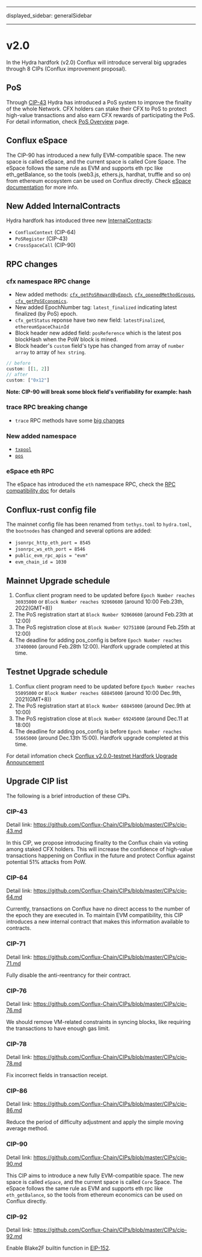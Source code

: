 - - -
displayed_sidebar: generalSidebar
- - -
# v2.0

In the Hydra hardfork (v2.0) Conflux will introduce serveral big upgrades through 8 CIPs (Conflux improvement proposal).

## PoS

Through [CIP-43](https://github.com/Conflux-Chain/CIPs/blob/master/CIPs/cip-43.md) Hydra has introduced a PoS system to improve the finality of the whole Network. CFX holders can stake their CFX to PoS to protect high-value transactions and also earn CFX rewards of participating the PoS. For detail information, check [PoS Overview](../conflux-basics/consensus-mechanisms/proof-of-stake/pos_overview.md) page.

## Conflux eSpace

The CIP-90 has introduced a new fully EVM-compatible space. The new space is called eSpace, and the current space is called Core Space. The eSpace follows the same rule as EVM and supports eth rpc like eth_getBalance, so the tools (web3.js, ethers.js, hardhat, truffle and so on) from ethereum ecosystem can be used on Conflux directly. Check [eSpace documentation](/conflux-doc/docs/EVM-Space/intro_of_evm_space) for more info.

## New Added InternalContracts

Hydra hardfork has intoduced three new [InternalContracts](../../core/core-space-basics/internal-contracts/internal-contracts.mdx):

* `ConfluxContext` (CIP-64)
* `PoSRegister` (CIP-43)
* `CrossSpaceCall` (CIP-90)

## RPC changes

### cfx namespace RPC change

* New added methods: [`cfx_getPoSRewardByEpoch`](/conflux-doc/docs/json_rpc#cfx_getposrewardbyepoch), [`cfx_openedMethodGroups`](/conflux-doc/docs/json_rpc#cfx_openedmethodgroups), [`cfx_getPoSEconomics`](/conflux-doc/docs/json_rpc#cfx_getposeconomics).
* New added EpochNumber tag: `latest_finalized` indicating latest finalized (by PoS) epoch.
* `cfx_getStatus` reponse have two new field: `latestFinalized`, `ethereumSpaceChainId`
* Block header new added field: `posReference` which is the latest pos blockHash when the PoW block is mined.
* Block header's `custom` field's type has changed from array of `number array` to array of `hex string`.

```js
// before
custom: [[1, 2]]
// after 
custom: ["0x12"]
```

**Note: CIP-90 will break some block field's verifiability for example: hash**

### trace RPC breaking change

* `trace` RPC methods have some [big changes](/conflux-doc/docs/RPCs/trace_rpc#v20-trace-breaking-change)

### New added namespace

* [`txpool`](/conflux-doc/docs/RPCs/txpool_rpc)
* [`pos`](/conflux-doc/docs/RPCs/pos_rpc)

### eSpace eth RPC

The eSpace has introduced the `eth` namespace RPC, check the [RPC compatibility doc](/conflux-doc/docs/EVM-Space/evm_space_rpc_compatibility) for details

## Conflux-rust config file

The mainnet config file has been renamed from `tethys.toml` to `hydra.toml`, the `bootnodes` has changed and several options are added:

* `jsonrpc_http_eth_port = 8545`
* `jsonrpc_ws_eth_port = 8546`
* `public_evm_rpc_apis = "evm"`
* `evm_chain_id = 1030`

## Mainnet Upgrade schedule

1. Conflux client program need to be updated before `Epoch Number reaches 36935000` or `Block Number reaches 92060600` (around 10:00 Feb.23th, 2022(GMT+8))
2. The PoS registration start at `Block Number 92060600` (around Feb.23th at 12:00)
3. The PoS registration close at `Block Number 92751800` (around Feb.25th at 12:00)
4. The deadline for adding pos_config is before `Epoch Number reaches 37400000` (around Feb.28th 12:00). Hardfork upgrade completed at this time.

## Testnet Upgrade schedule

1. Conflux client program need to be updated before `Epoch Number reaches 55095000` or `Block Number reaches 68845000` (around 10:00 Dec.9th, 2021(GMT+8))
2. The PoS registration start at `Block Number 68845000` (around Dec.9th at 10:00)
3. The PoS registration close at `Block Number 69245000` (around Dec.11 at 18:00)
4. The deadline for adding pos_config is before `Epoch Number reaches 55665000` (around Dec.13th 15:00). Hardfork upgrade completed at this time.

For detail infomation check [Conflux v2.0.0-testnet Hardfork Upgrade Announcement](https://forum.conflux.fun/t/conflux-v2-0-0-testnet-hardfork-upgrade-announcement/12556)

## Upgrade CIP list

The following is a brief introduction of these CIPs.

### CIP-43

Detail link: <https://github.com/Conflux-Chain/CIPs/blob/master/CIPs/cip-43.md>

In this CIP, we propose introducing finality to the Conflux chain via voting among staked CFX holders. This will increase the confidence of high-value transactions happening on Conflux in the future and protect Conflux against potential 51% attacks from PoW.

### CIP-64

Detail link: <https://github.com/Conflux-Chain/CIPs/blob/master/CIPs/cip-64.md>

Currently, transactions on Conflux have no direct access to the number of the epoch they are executed in. To maintain EVM compatibility, this CIP introduces a new internal contract that makes this information available to contracts.

### CIP-71

Detail link: <https://github.com/Conflux-Chain/CIPs/blob/master/CIPs/cip-71.md>

Fully disable the anti-reentrancy for their contract.

### CIP-76

Detail link: <https://github.com/Conflux-Chain/CIPs/blob/master/CIPs/cip-76.md>

We should remove VM-related constraints in syncing blocks, like requiring the transactions to have enough gas limit.

### CIP-78

Detail link: <https://github.com/Conflux-Chain/CIPs/blob/master/CIPs/cip-78.md>

Fix incorrect fields in transaction receipt.

### CIP-86

Detail link: <https://github.com/Conflux-Chain/CIPs/blob/master/CIPs/cip-86.md>

Reduce the period of difficulty adjustment and apply the simple moving average method.

### CIP-90

Detail link: <https://github.com/Conflux-Chain/CIPs/blob/master/CIPs/cip-90.md>

This CIP aims to introduce a new fully EVM-compatible space. The new space is called `eSpace`, and the current space is called `Core` Space. The eSpace follows the same rule as EVM and supports eth rpc like `eth_getBalance`, so the tools from ethereum economics can be used on Conflux directly.

### CIP-92

Detail link: <https://github.com/Conflux-Chain/CIPs/blob/master/CIPs/cip-92.md>

Enable Blake2F builtin function in [EIP-152](https://github.com/ethereum/EIPs/blob/master/EIPS/eip-152.md).
